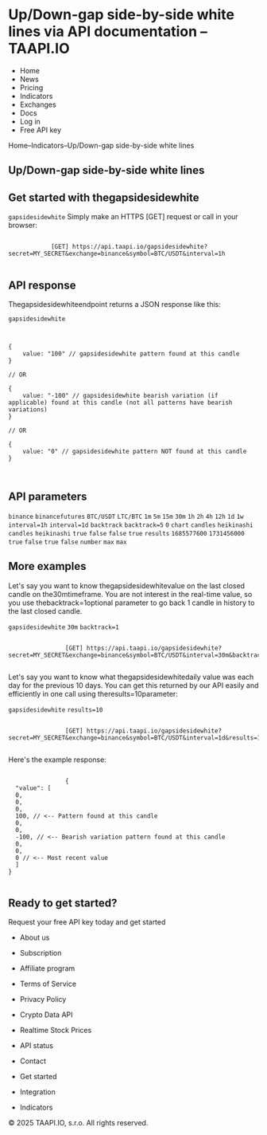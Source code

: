 # Up/Down-gap side-by-side white lines via API documentation – TAAPI.IO

- Home
- News
- Pricing
- Indicators
- Exchanges
- Docs
- Log in
- Free API key

Home–Indicators–Up/Down-gap side-by-side white lines


## Up/Down-gap side-by-side white lines

## Get started with thegapsidesidewhite
`gapsidesidewhite` Simply make an HTTPS [GET] request or call in your browser:


```

			[GET] https://api.taapi.io/gapsidesidewhite?secret=MY_SECRET&exchange=binance&symbol=BTC/USDT&interval=1h
		
```

## API response
Thegapsidesidewhiteendpoint returns a JSON response like this:

`gapsidesidewhite` 
```

			
{
    value: "100" // gapsidesidewhite pattern found at this candle
}
				
// OR

{
    value: "-100" // gapsidesidewhite bearish variation (if applicable) found at this candle (not all patterns have bearish variations)
}
				
// OR
				
{
    value: "0" // gapsidesidewhite pattern NOT found at this candle
}
			
		
```

## API parameters
`binance` `binancefutures` `BTC/USDT` `LTC/BTC` `1m` `5m` `15m` `30m` `1h` `2h` `4h` `12h` `1d` `1w` `interval=1h` `interval=1d` `backtrack` `backtrack=5` `0` `chart` `candles` `heikinashi` `candles` `heikinashi` `true` `false` `false` `true` `results` `1685577600` `1731456000` `true` `false` `true` `false` `number` `max` `max` 
## More examples
Let's say you want to know thegapsidesidewhitevalue on the last closed candle on the30mtimeframe. You are not interest in the real-time value, so you use thebacktrack=1optional parameter to go back 1 candle in history to the last closed candle.

`gapsidesidewhite` `30m` `backtrack=1` 
```

				[GET] https://api.taapi.io/gapsidesidewhite?secret=MY_SECRET&exchange=binance&symbol=BTC/USDT&interval=30m&backtrack=1
			
```
Let's say you want to know what thegapsidesidewhitedaily value was each day for the previous 10 days. You can get this returned by our API easily and efficiently in one call using theresults=10parameter:

`gapsidesidewhite` `results=10` 
```

				[GET] https://api.taapi.io/gapsidesidewhite?secret=MY_SECRET&exchange=binance&symbol=BTC/USDT&interval=1d&results=10
			
```
Here's the example response:


```

				{
  "value": [
  0,
  0,
  0,
  100, // <-- Pattern found at this candle
  0,
  0,
  -100, // <-- Bearish variation pattern found at this candle
  0,
  0,
  0 // <-- Most recent value 
  ]
}
			
```

## Ready to get started?
Request your free API key today and get started

- About us
- Subscription
- Affiliate program
- Terms of Service
- Privacy Policy
- Crypto Data API
- Realtime Stock Prices
- API status
- Contact

- Get started
- Integration
- Indicators

© 2025 TAAPI.IO, s.r.o. All rights reserved.

